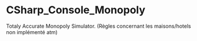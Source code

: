 # CSharp_Console_Monopoly

Totaly Accurate Monopoly Simulator. (Règles concernant les maisons/hotels non implémenté atm)
